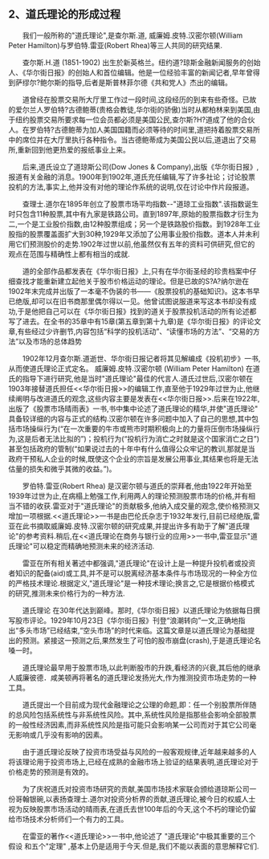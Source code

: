 ## 2、道氏理论的形成过程

　　我们一般所称的"道氏理论",是查尔斯.道, 威廉姆.皮特.汉密尔顿(William Peter Hamilton)与罗伯特.雷亚(Robert Rhea)等三人共同的研究结果.

　　查尔斯.H.道 (1851-1902) 出生於新英格兰。纽约道?琼斯金融新闻服务的创始人、《华尔街日报》的创始人和首位编辑。他是一位经验丰富的新闻记者,早年曾得到萨缪尔?鲍尔斯的指导,后者是斯普林菲尔德《共和党人》杰出的编辑。

　　道曾经在股票交易所大厅里工作过一段时间,这段经历的到来有些奇怪。已故的爱尔兰人罗伯特?古德鲍蒂(贵格会教徒,华尔街的骄傲)当时从都柏林来到美国,由于纽约股票交易所要求每一位会员都必须是美国公民,查尔斯?H?道成了他的合伙人。在罗伯特?古德鲍蒂为加人美国国籍而必须等待的时间里,道把持着股票交易所中的席位并在大厅里执行各种指令。当古德鲍蒂成为美国公民以后,道退出了交易所,重新回到他更热爱的报纸事业上来。

　　后来,道氏设立了道琼斯公司(Dow Jones & Company),出版《华尔街日报》,报道有关金融的消息。1900年到1902年,道氏充任编辑,写了许多社论；讨论股票投机的方法,事实上,他并没有对他的理论作系统的说明,仅在讨论中作片段报道。

　　查理士.道尔在1895年创立了股票市场平均指数--"道琼工业指数".该指数诞生时只包含11种股票,其中有九家是铁路公司。直到1897年,原始的股票指数才衍生为二,一个是工业股价指数,由12种股票组成；另一个是铁路股价指数。到1928年工业股指的股票覆盖面扩大到30种,1929年又添加了公用事业股价指数。道本人并未利用它们预测股价的走势.1902年过世以前,他虽然仅有五年的资料可供研究,但它的观点在范围与精确性上都有相当的成就.

　　道的全部作品都发表在《华尔街日报》上,只有在华尔街圣经的珍贵档案中仔细查找才能重新建立起他关于股市价格运动的理论。但是已故的S?A?纳尔逊在1902年末完成并出版了一本毫不伪装的书——《股票投机的基础知识》。这本书早已绝版,却可以在旧书商那里偶尔得以一见。他曾试图说服道来写这本书却没有成功,于是他把自己可以在《华尔街日报》找到的道关于股票投机活动的所有论述都写了进去。在全书的35章中有15章(第五章到第十九章)是《华尔街日报》的评论文章,有些经过少许删节,内容包括“科学的投机活动”、“读懂市场的方法”、“交易的方法”以及市场的总体趋势

　　1902年12月查尔斯.道逝世、华尔街日报记者将其见解编成《投机初步》一书,从而使道氏理论正式定名。
威廉姆.皮特.汉密尔顿 (William Peter Hamilton) 在道氏的指导下进行研究,他是当时"道氏理论"最佳的代言人.道氏过世后,汉密尔顿在1903年接替道氏担任<<华尔街日报>>的编辑工作,直至他于1929年过世为止,他继续阐明与改进道氏的观念,这些内容主要是发表在<<华尔街日报>>.后来在1922年,出版了《股票市场晴雨表》一书,书中集中论述了道氏理论的精华,并使"道氏理论" 具备较详细的内容与正式的结构.汉密尔顿在许多问题中加入了自己的思想,其中包括市场操纵行为(“在一次重要的牛市或熊市时期积极向上的力量将压倒市场操纵行为,这是后者无法比拟的”)；投机行为(“投机行为消亡之时就是这个国家消亡之日”)甚至包括政府的管制(“如果说过去的十年中有什么值得公众牢记的教训,那就是当政府干预私人企业的时候,既使这个企业的宗旨是发展公用事业,其结果也将是无法估量的损失和微乎其微的收益。”)。

　　罗伯特.雷亚(Robert Rhea) 是汉密尔顿与道氏的崇拜者,他由1922年开始至1939年过世为止,在病榻上勉强工作,利用两人的理论预测股票市场的价格,并有相当不错的收获.雷亚对于"道氏理论"的贡献极多,他纳入成交量的观念,使价格预测又增加一项根据.<<道氏理论>>一书是由巴伦氏杂志于1932年发行,目前已经绝版,雷亚在此书摘取威廉姆.皮特.汉密尔顿的研究成果,并提出许多有助于了解"道氏理论"的参考资料.稍后,在<<道氏理论在商务与银行业的应用>>一书中,雷亚显示"道氏理论"可以稳定而精确地预测未来的经济活动.

　　雷亚在所有相关著述中都强调,"道氏理论"在设计上是一种提升投机者或投资者知识的配备(aid)或工具,并不是可以脱离经济基本条件与市场现况的一种全方位的严格技术理论.根据定义,"道氏理论"是一种技术理论;换言之,它是根据价格模式的研究,推测未来价格行为的一种方法.

　　道氏理论 在30年代达到巅峰。那时,《华尔街日报》以道氏理论为依据每日撰写股市评论。1929年10月23日《华尔街日报》刊登“浪潮转向”一文,正确地指出“多头市场”已经结束,“空头市场”的时代来临。这篇文章是以道氏理论为基础提出的预测。紧接这一预测之后,果然发生了可怕的股市崩盘(crash),于是道氏理论名嗓一时。

　　道氏理论最早用于股票市场,以此判断股市的升跌,看经济的兴衰,其后他的继承人威廉彼德．咸美顿再将著名的道氏理论发扬光大,作为推测投资市场走势的一种工具。

　　道氏提出一个目前成为现代金融理论之公理的命题,即：任一个别股票所伴随的总风险包括系统性与非系统性风险。其中,系统性风险是指那些会影响全部股票的一般性经济因素,而非系统性风险是指可能只会影响某一公司而对于其它公司毫无影响或几乎没有影响的因素。

　　由于道氏理论反映了投资市场受益与风险的一般客观规律,近年越来越多的人将该理论用于投资市场上,已经在成熟的金融市场上验证的结果表明,道氏理论对于价格走势的预测是有效的。

　　为了庆祝道氏对投资市场研究的贡献,美国市场技术家联会颁给道琼斯公司一份哥翰银碗,以表扬查理士.道尔对投资分析界的贡献,道氏理论,被今日的权威人士视为反映股票市场活动的晴雨表,在道氏去世100年后的今天,这个不朽的理论仍留给市场技术分析师们一个有力的工具。

　　在雷亚的著作<<道氏理论>>一书中,他论述了 "道氏理论"中极其重要的三个假设 和五个"定理" ,基本上仍是适用于今天.但是,我们不能以表面的意思解释它们.

